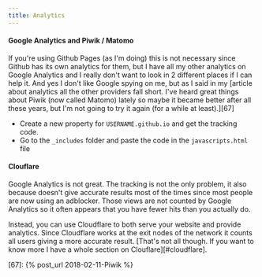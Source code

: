 ```yaml
---
title: Analytics
---
```


#### Google Analytics and Piwik / Matomo

If you're using Github Pages (as I'm doing) this is not necessary since Github has its own analytics for them, but I have all my other analytics on Google Analytics and I really don't want to look in 2 different places if I can help it. And yes I don't like Google spying on me, but as I said in my [article about analytics all the other providers fall short. I've heard great things about Piwik (now called Matomo) lately so maybe it became better after all these years, but I'm not going to try it again (for a while at least).][67]

- Create a new property for `USERNAME.github.io` and get the tracking code.
- Go to the `_includes` folder and paste the code in the `javascripts.html` file

#### Clouflare

Google Analytics is not great. The tracking is not the only problem, it also because doesn't give accurate results most of the times since most people are now using an adblocker. Those views are not counted by Google Analytics so it often appears that you have fewer hits than you actually do.

Instead, you can use Cloudflare to both serve your website and provide analytics. Since Cloudflare works at the exit nodes of the network it counts all users giving a more accurate result. [That's not all though. If you want to know more I have a whole section on Clouflare][#cloudflare].

[67]: {% post_url 2018-02-11-Piwik %}